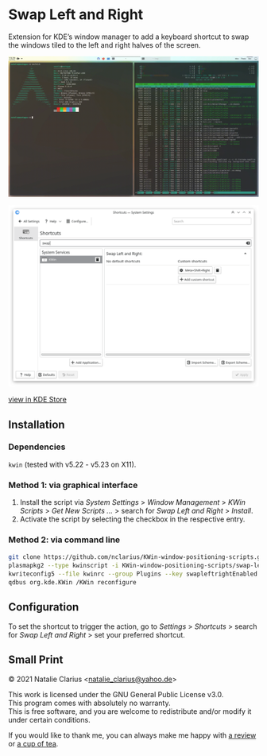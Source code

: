 # Swap Left and Right

Extension for KDE’s window manager to add a keyboard shortcut to swap the windows tiled to the left and right halves of the screen.

![screenshot](img/screenshot.gif)

![shortcuts](img/shortcuts.png)

[view in KDE Store](https://store.kde.org/p/1617645)



## Installation

### Dependencies

`kwin` (tested with v5.22 - v5.23 on X11).

### Method 1: via graphical interface

1. Install the script via *System Settings* > *Window Management* > *KWin Scripts* > *Get New Scripts …* > search for *Swap Left and Right* > *Install*.
2. Activate the script by selecting the checkbox in the respective entry.

### Method 2: via command line

```bash
git clone https://github.com/nclarius/KWin-window-positioning-scripts.git
plasmapkg2 --type kwinscript -i KWin-window-positioning-scripts/swap-left-right
kwriteconfig5 --file kwinrc --group Plugins --key swapleftrightEnabled true
qdbus org.kde.KWin /KWin reconfigure
```



## Configuration

To set the shortcut to trigger the action, go to *Settings* > *Shortcuts* > search for *Swap Left and Right* > set your preferred shortcut.



## Small Print

© 2021 Natalie Clarius \<natalie_clarius@yahoo.de\>

This work is licensed under the GNU General Public License v3.0.  
This program comes with absolutely no warranty.  
This is free software, and you are welcome to redistribute and/or modify it under certain conditions.  

If you would like to thank me, you can always make me happy with [a review](https://store.kde.org/p/1617645) or [a cup of tea](https://www.buymeacoffee.com/nclarius).

